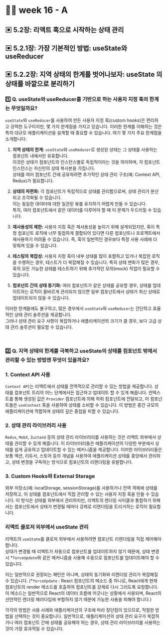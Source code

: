 # 👨‍🏫 week 16 - A

## ▣ 5.2장: 리액트 훅으로 시작하는 상태 관리
## ▣ 5.2.1장: 가장 기본적인 방법: useState와 useReducer
## ▣ 5.2.2장: 지역 상태의 한계를 벗어나보자: useState 의 상태를 바깥으로 분리하기

### 1️⃣ Q. useState와 useReducer를 기반으로 하는 사용자 지정 훅의 한계는 무엇일까요?

`useState`와 `useReducer`를 사용하여 만든 사용자 지정 훅(custom hooks)은 편리하고 강력한 도구이지만, 몇 가지 한계점을 가지고 있습니다.  이러한 한계를 이해하는 것은 특히 대규모 애플리케이션을 설계할 때 중요할 수 있습니다. 여기 몇 가지 주요 한계점을 소개합니다:

1. **지역 상태의 한계:** `useState`와 `useReducer`로 생성된 상태는 그 상태를 사용하는 컴포넌트 내에서만 유효합니다.  
이것은 상태가 컴포넌트의 인스턴스별로 독립적이라는 것을 의미하며, 각 컴포넌트 인스턴스는 자신만의 상태 복사본을 가집니다.  
상태를 여러 컴포넌트 간에 공유하려면 추가적인 상태 관리 구조(예: Context API, Redux)가 필요합니다.

2. **상태의 파편화:** 각 컴포넌트가 독립적으로 상태를 관리함으로써, 상태 관리가 분산되고 조각화될 수 있습니다.  
이는 동일한 데이터에 대한 일관된 뷰를 유지하기 어렵게 만들 수 있습니다.   
특히, 여러 컴포넌트에서 같은 데이터를 다루어야 할 때 이 문제가 두드러질 수 있습니다.

3. **재사용성의 제한:** 사용자 지정 훅은 재사용성을 높이기 위해 설계되었지만, 훅이 특정 컴포넌트 로직에 너무 밀접하게 결합되어 있다면 다른 컴포넌트나 프로젝트에서 재사용하기 어려울 수 있습니다. 즉, 훅이 일반적인 경우보다 특정 사용 사례에 더 맞춰져 있을 수 있습니다.

4. **테스팅의 복잡성:** 사용자 지정 훅이 내부 상태를 많이 포함하고 있거나 복잡한 로직을 수행하는 경우, 테스트가 더 복잡해질 수 있습니다. 특히 상태 변화가 많은 경우, 훅의 모든 가능한 상태를 테스트하기 위해 추가적인 모의(mock) 작업이 필요할 수 있습니다.

5. **컴포넌트 간의 상태 동기화:** 여러 컴포넌트가 같은 상태를 공유할 경우, 상태를 업데이트하는 로직이 올바르게 관리되지 않으면 일부 컴포넌트에서 상태가 최신 상태로 업데이트되지 않을 수 있습니다.

이러한 한계들에도 불구하고, 많은 경우에서 `useState`와 `useReducer`는 간단하고 효율적인 상태 관리 솔루션을 제공합니다.  
그러나 상태 관리 요구 사항이 복잡하거나 애플리케이션의 크기가 클 경우, 보다 고급 상태 관리 솔루션이 필요할 수 있습니다.

<br/>

### 2️⃣ Q. 지역 상태의 한계를 극복하고 useState의 상태를 컴포넌트 밖에서 관리할 수 있는 방법엔 무엇이 있을까요?


### 1. Context API 사용
`Context API`는 리액트에서 상태를 전역적으로 관리할 수 있는 방법을 제공합니다. 상태를 컴포넌트 트리의 어느 단계에서든 접근하고 업데이트 할 수 있게 해줍니다. 컨텍스트를 통해 생성된 값은 `Provider` 컴포넌트에 의해 하위 컴포넌트에 전달되고, 이 컴포넌트들은 `useContext` 훅을 사용하여 상태를 소비할 수 있습니다. 이 방법은 중간 규모의 애플리케이션에 적합하며 상태의 깊은 중첩을 피할 수 있습니다.

### 2. 상태 관리 라이브러리 사용
`Redux`, `MobX`, `Zustand` 등의 상태 관리 라이브러리를 사용하는 것은 리액트 외부에서 상태를 관리할 수 있게 해줍니다. 이 라이브러리들은 애플리케이션의 다양한 부분에서 상태를 쉽게 공유하고 업데이트할 수 있는 메커니즘을 제공합니다. 이러한 라이브러리들은 보통 액션, 리듀서, 스토어 등의 개념을 사용하여 애플리케이션 상태를 중앙에서 관리하고, 상태 변경을 구독하는 방식으로 컴포넌트의 리렌더링을 유발합니다.

### 3. Custom Hooks와 External Storage
외부 저장소(예: localStorage, sessionStorage)를 사용하거나 전역 객체에 상태를 저장하고, 이 상태를 컴포넌트에서 직접 관리할 수 있는 사용자 지정 훅을 만들 수 있습니다. 이 방식은 상태를 외부에서 관리하지만, 리액트의 렌더링 사이클과 통합하기 위해서는 컴포넌트에서 상태가 변경될 때마다 강제로 리렌더링을 트리거하는 로직이 필요합니다.

### 리액트 클로저 외부에서 useState 관리
리액트의 `useState`를 클로저 외부에서 사용하려면 컴포넌트 리렌더링을 직접 제어해야 합니다.  
상태가 변경될 때 리액트가 자동으로 컴포넌트를 업데이트하지 않기 때문에, 상태 변경 시 *`forceUpdate`와 같은 메커니즘을 사용해 수동으로 컴포넌트를 업데이트해야 할 수 있습니다.  

이는 일반적으로 권장되는 패턴은 아니며, 상태의 동기화와 리렌더링 관리가 복잡해질 수 있습니다.
(*`forceUpdate` : React 컴포넌트의 메소드 중 하나로, React에게 현재 컴포넌트의 render 메소드를 호출하여 컴포넌트를 강제로 다시 그리도록 요청합니다. 이 메소드는 일반적으로 React의 데이터 흐름에 어긋나는 상황에서 사용되며, React의 선언적인 렌더링 패러다임에 부합하지 않기 때문에 가능한 사용을 피해야 합니다.)

각각의 방법은 사용 사례와 애플리케이션의 구조에 따라 장단점이 있으므로, 적절한 방법을 선택하는 것이 중요합니다. 일반적으로, 애플리케이션의 상태 관리 요구가 복잡하거나 여러 컴포넌트 간에 상태를 공유해야 하는 경우,
상태 관리 라이브러리를 사용하는 것이 가장 효과적일 수 있습니다.

<br/>

